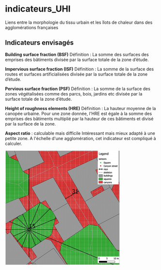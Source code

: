 # indicateurs_UHI
Liens entre la  morphologie du tissu urbain et les îlots de chaleur dans des agglomérations françaises



## Indicateurs envisagés

**Building surface fraction (BSF)**
Définition : La somme des surfaces des emprises des bâtiments divisée par la surface totale de la zone d’étude. 

**Impervious surface fraction (ISF)**
Définition : La somme de la surface des routes et surfaces artificialisées divisée par la surface totale de la zone d’étude. 

**Pervious surface fraction (PSF)**
Définition : La somme de la surface des zones végétalisées comme des parcs, bois, jardins etc divisée par la surface totale de la zone d’étude.

**Height of roughness elements (HRE)**
Définition : La hauteur moyenne de la canopée urbaine. Pour une zone donnée, l'HRE est égale à la somme des emprises des bâtiments multiplié par la hauteur de ces bâtiments et divisé par la surface de la zone. 

 **Aspect ratio**  : calculable mais difficile 
Intéressant mais mieux adapté à une petite zone. A l'échelle d'une agglomération, cet indicateur est compliqué à calculer. 

![aspect_ratio](/img_readme/aspect_ratio.png)


